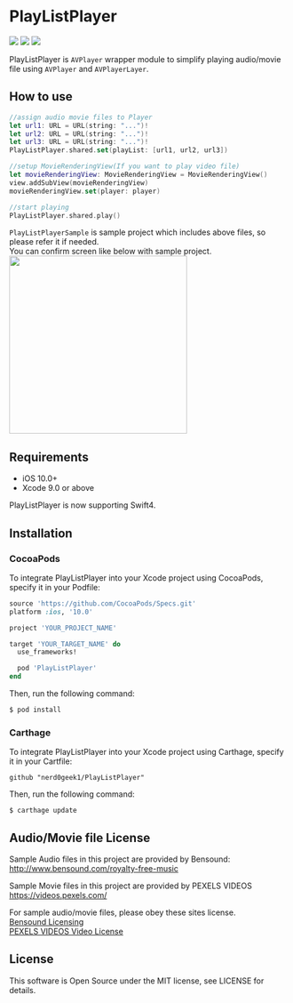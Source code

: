 # PlayListPlayer
<a href="https://travis-ci.org/nerd0geek1/PlayListPlayer"><img src="https://img.shields.io/travis/nerd0geek1/PlayListPlayer/master.svg"></a>
<a href="https://github.com/Carthage/Carthage/"><img src="https://img.shields.io/badge/Carthage-compatible-4BC51D.svg?style=flat"></a>
<a href="http://cocoadocs.org/docsets/PlayListPlayer"><img src="https://img.shields.io/cocoapods/v/PlayListPlayer.svg?style=flat"></a>

PlayListPlayer is `AVPlayer` wrapper module to simplify playing audio/movie file using `AVPlayer` and `AVPlayerLayer`.

## How to use
```Swift
//assign audio movie files to Player
let url1: URL = URL(string: "...")!
let url2: URL = URL(string: "...")!
let url3: URL = URL(string: "...")!
PlayListPlayer.shared.set(playList: [url1, url2, url3])

//setup MovieRenderingView(If you want to play video file)
let movieRenderingView: MovieRenderingView = MovieRenderingView()
view.addSubView(movieRenderingView)
movieRenderingView.set(player: player)

//start playing
PlayListPlayer.shared.play()
```

`PlayListPlayerSample` is sample project which includes above files, so please refer it if needed.  
You can confirm screen like below with sample project.  
<img src="https://raw.githubusercontent.com/nerd0geek1/PlayListPlayer/master/images/sample_project.png" width="320px">

## Requirements
- iOS 10.0+
- Xcode 9.0 or above

PlayListPlayer is now supporting Swift4.

## Installation

### CocoaPods
To integrate PlayListPlayer into your Xcode project using CocoaPods, specify it in your Podfile:
```ruby
source 'https://github.com/CocoaPods/Specs.git'
platform :ios, '10.0'

project 'YOUR_PROJECT_NAME'

target 'YOUR_TARGET_NAME' do
  use_frameworks!

  pod 'PlayListPlayer'
end
```

Then, run the following command:

``` bash
$ pod install
```


### Carthage
To integrate PlayListPlayer into your Xcode project using Carthage, specify it in your Cartfile:
```
github "nerd0geek1/PlayListPlayer"
```

Then, run the following command:
```
$ carthage update
```

## Audio/Movie file License
Sample Audio files in this project are provided by Bensound:  
http://www.bensound.com/royalty-free-music

Sample Movie files in this project are provided by PEXELS VIDEOS  
https://videos.pexels.com/

For sample audio/movie files, please obey these sites license.  
[Bensound Licensing](http://www.bensound.com/licensing)  
[PEXELS VIDEOS Video License](https://videos.pexels.com/video-license)

## License
This software is Open Source under the MIT license, see LICENSE for details.
